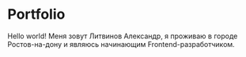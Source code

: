 # Portfolio
<p>Hello world!
Меня зовут Литвинов Александр, я проживаю в городе Ростов-на-дону и являюсь начинающим Frontend-разработчиком.</p>
